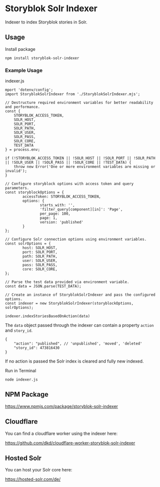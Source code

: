 # Storyblok Solr Indexer

Indexer to index Storyblok stories in Solr. 

## Usage

Install package
```
npm install storyblok-solr-indexer
```

### Example Usage

indexer.js
```
mport 'dotenv/config';
import StoryblokSolrIndexer from './StoryblokSolrIndexer.mjs';

// Destructure required environment variables for better readability and performance.
const {
	STORYBLOK_ACCESS_TOKEN,
	SOLR_HOST,
	SOLR_PORT,
	SOLR_PATH,
	SOLR_USER,
	SOLR_PASS,
	SOLR_CORE,
	TEST_DATA
} = process.env;

if (!STORYBLOK_ACCESS_TOKEN || !SOLR_HOST || !SOLR_PORT || !SOLR_PATH || !SOLR_USER || !SOLR_PASS || !SOLR_CORE || !TEST_DATA) {
	throw new Error('One or more environment variables are missing or invalid');
}

// Configure storyblock options with access token and query parameters.
const storyblockOptions = {
		accessToken: STORYBLOK_ACCESS_TOKEN,
		options: {
				starts_with: '',
				'filter_query[component][in]': 'Page',
				per_page: 100,
				page: 1,
				version: 'published'
		}
};

// Configure Solr connection options using environment variables.
const solrOptions = {
		host: SOLR_HOST,
		port: SOLR_PORT,
		path: SOLR_PATH,
		user: SOLR_USER,
		pass: SOLR_PASS,
		core: SOLR_CORE,
};

// Parse the test data provided via environment variable.
const data = JSON.parse(TEST_DATA);

// Create an instance of StoryblokSolrIndexer and pass the configured options.
const indexer = new StoryblokSolrIndexer(storyblockOptions, solrOptions);

indexer.indexStoriesBasedOnAction(data)
```

The `data` object passed through the indexer can contain a property `action` and `story_id`.

```
{
	"action": "published", // 'unpublished', 'moved', 'deleted'
	"story_id": 473816430
}
````
If no action is passed the Solr index is cleared and fully new indexed.


Run in Terminal

```
node indexer.js
```

## NPM Package

https://www.npmjs.com/package/storyblok-solr-indexer

## Cloudflare

You can find a cloudflare worker using the indexer here: 

https://github.com/dkd/cloudflare-worker-storyblok-solr-indexer

## Hosted Solr

You can host your Solr core here:

https://hosted-solr.com/de/
